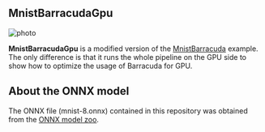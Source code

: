 MnistBarracudaGpu
-----------------

![photo](https://user-images.githubusercontent.com/343936/127655901-16594609-fdf2-4002-a5d6-728ac82e404d.jpg)

**MnistBarracudaGpu** is a modified version of the [MnistBarracuda] example.
The only difference is that it runs the whole pipeline on the GPU side
to show how to optimize the usage of Barracuda for GPU.

[MnistBarracuda]: https://github.com/keijiro/MnistBarracuda

About the ONNX model
--------------------

The ONNX file (mnist-8.onnx) contained in this repository was obtained from
the [ONNX model zoo].

[ONNX model zoo]:
  https://github.com/onnx/models/tree/master/vision/classification/mnist
